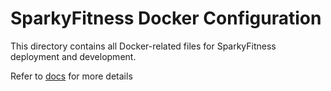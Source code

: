 # SparkyFitness Docker Configuration

This directory contains all Docker-related files for SparkyFitness deployment and development.

Refer to [docs](https://codewithcj.github.io/SparkyFitness/developer/docker) for more details